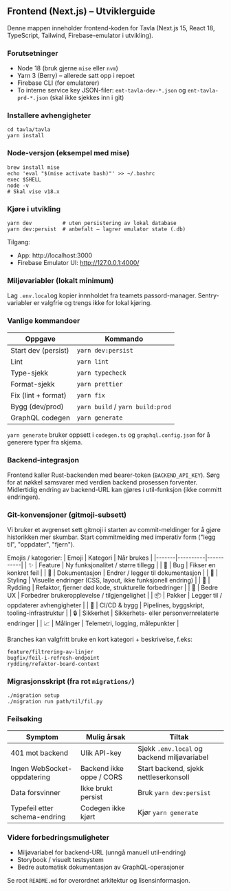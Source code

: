 ## Frontend (Next.js) – Utviklerguide

Denne mappen inneholder frontend-koden for Tavla (Next.js 15, React 18, TypeScript, Tailwind, Firebase-emulator i utvikling).

### Forutsetninger

-   Node 18 (bruk gjerne `mise` eller `nvm`)
-   Yarn 3 (Berry) – allerede satt opp i repoet
-   Firebase CLI (for emulatorer)
-   To interne service key JSON-filer: `ent-tavla-dev-*.json` og `ent-tavla-prd-*.json` (skal ikke sjekkes inn i git)

### Installere avhengigheter

```
cd tavla/tavla
yarn install
```

### Node-versjon (eksempel med mise)

```
brew install mise
echo 'eval "$(mise activate bash)"' >> ~/.bashrc
exec $SHELL
node -v
# Skal vise v18.x
```

### Kjøre i utvikling

```
yarn dev          # uten persistering av lokal database
yarn dev:persist  # anbefalt – lagrer emulator state (.db)
```

Tilgang:

-   App: http://localhost:3000
-   Firebase Emulator UI: http://127.0.0.1:4000/

### Miljøvariabler (lokalt minimum)

Lag `.env.local`og kopier innnholdet fra teamets passord-manager.
Sentry-variabler er valgfrie og trengs ikke for lokal kjøring.

### Vanlige kommandoer

| Oppgave             | Kommando                         |
| ------------------- | -------------------------------- |
| Start dev (persist) | `yarn dev:persist`               |
| Lint                | `yarn lint`                      |
| Type-sjekk          | `yarn typecheck`                 |
| Format-sjekk        | `yarn prettier`                  |
| Fix (lint + format) | `yarn fix`                       |
| Bygg (dev/prod)     | `yarn build` / `yarn build:prod` |
| GraphQL codegen     | `yarn generate`                  |

`yarn generate` bruker oppsett i `codegen.ts` og `graphql.config.json` for å generere typer fra skjema.

### Backend-integrasjon

Frontend kaller Rust-backenden med bearer-token (`BACKEND_API_KEY`). Sørg for at nøkkel samsvarer med verdien backend prosessen forventer. Midlertidig endring av backend-URL kan gjøres i util-funksjon (ikke committ endringen).

### Git-konvensjoner (gitmoji-subsett)

Vi bruker et avgrenset sett gitmoji i starten av commit-meldinger for å gjøre historikken mer skumbar. Start commitmelding med imperativ form ("legg til", "oppdater", "fjern").

Emojis / kategorier:
| Emoji | Kategori | Når brukes |
|-------|----------|-----------|
| ✨ | Feature | Ny funksjonalitet / større tillegg |
| 🐛 | Bug | Fikser en konkret feil |
| 📝 | Dokumentasjon | Endrer / legger til dokumentasjon |
| 💄 | Styling | Visuelle endringer (CSS, layout, ikke funksjonell endring) |
| 🧹 | Rydding | Refaktor, fjerner død kode, strukturelle forbedringer |
| 🚸 | Bedre UX | Forbedrer brukeropplevelse / tilgjengelighet |
| 📦 | Pakker | Legger til / oppdaterer avhengigheter |
| 👷 | CI/CD & bygg | Pipelines, byggskript, tooling-infrastruktur |
| 🔒 | Sikkerhet | Sikkerhets- eller personvernrelaterte endringer |
| 📈 | Målinger | Telemetri, logging, målepunkter |

Branches kan valgfritt bruke en kort kategori + beskrivelse, f.eks:

```
feature/filtrering-av-linjer
bugfix/feil-i-refresh-endpoint
rydding/refaktor-board-context
```

### Migrasjonsskript (fra rot `migrations/`)

```
./migration setup
./migration run path/til/fil.py
```

### Feilsøking

| Symptom                       | Mulig årsak              | Tiltak                                      |
| ----------------------------- | ------------------------ | ------------------------------------------- |
| 401 mot backend               | Ulik API-key             | Sjekk `.env.local` og backend miljøvariabel |
| Ingen WebSocket-oppdatering   | Backend ikke oppe / CORS | Start backend, sjekk nettleserkonsoll       |
| Data forsvinner               | Ikke brukt persist       | Bruk `yarn dev:persist`                     |
| Typefeil etter schema-endring | Codegen ikke kjørt       | Kjør `yarn generate`                        |

### Videre forbedringsmuligheter

-   Miljøvariabel for backend-URL (unngå manuell util-endring)
-   Storybook / visuelt testsystem
-   Bedre automatisk dokumentasjon av GraphQL-operasjoner

Se root `README.md` for overordnet arkitektur og lisensinformasjon.
